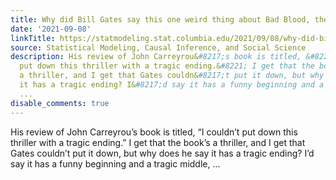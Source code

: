 ```yaml
---
title: Why did Bill Gates say this one weird thing about Bad Blood, the story of Theranos??
date: '2021-09-08'
linkTitle: https://statmodeling.stat.columbia.edu/2021/09/08/why-did-bill-gates-say-this-about-bad-blood/
source: Statistical Modeling, Causal Inference, and Social Science
description: His review of John Carreyrou&#8217;s book is titled, &#8220;I couldn’t
  put down this thriller with a tragic ending.&#8221; I get that the book&#8217;s
  a thriller, and I get that Gates couldn&#8217;t put it down, but why does he say
  it has a tragic ending? I&#8217;d say it has a funny beginning and a tragic middle,
  ...
disable_comments: true
---
```

His review of John Carreyrou&#8217;s book is titled, &#8220;I couldn’t put down this thriller with a tragic ending.&#8221; I get that the book&#8217;s a thriller, and I get that Gates couldn&#8217;t put it down, but why does he say it has a tragic ending? I&#8217;d say it has a funny beginning and a tragic middle, ...